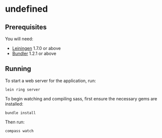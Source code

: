 # undefined

## Prerequisites

You will need:

  * [Leiningen][1] 1.7.0 or above
  * [Bundler][2] 1.2.1 or above

[1]: https://github.com/technomancy/leiningen
[2]: http://gembundler.com/

## Running

To start a web server for the application, run:

    lein ring server

To begin watching and compiling sass, first ensure the necessary gems are
installed:

    bundle install

Then run:

    compass watch
